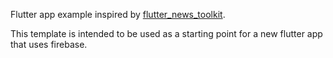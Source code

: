 Flutter app example inspired by [flutter_news_toolkit](https://flutter.github.io/news_toolkit).

This template is intended to be used as a starting point for a new flutter app that uses firebase.
